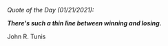 *Quote of the Day (01/21/2021):*

_**There's such a thin line between winning and losing.**_

John R. Tunis